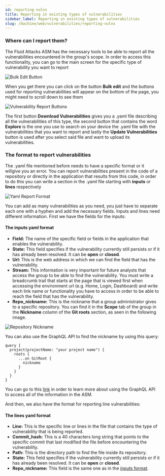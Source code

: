 ```yaml
---
id: reporting-vulns
title: Reporting in existing types of vulnerabilities
sidebar_label: Reporting in existing types of vulnerabilities
slug: /machine/web/vulnerabilities/reporting-vulns
---
```


### Where can I report them?

The Fluid Attacks ASM has the necessary tools to be able to report all the
vulnerabilities encountered in the group's scope. In order to access this
functionality, you can go to the main screen for the specific type of vulnerability
you want to report

![Bulk Edit Button](/img/web/vulnerabilities/reporting-vulns/bulkedit_highlight.png)

When you get there you can click on the button **Bulk edit** and the buttons used for
reporting vulnerabilities will appear on the bottom of the page, you might need to
scroll down to see them

![Vulnerability Report Buttons](/img/web/vulnerabilities/reporting-vulns/reportbuttons_highlight.png)

The first button **Download Vulnerabilities** gives you a .yaml file describing all
the vulnerabilities of this type, the second button that contains the word **Explore**
is the one you use to search on your device the .yaml file with the vulnerabilities
that you want to report and lastly the **Update Vulnerabilities** button is used
after you select said file and want to upload its vulnerabilities.

### The format to report vulnerabilities

The .yaml file mentioned before needs to have a specific format or it willgive you
an error. You can report vulnerabilities present in the code of a repository or
directly in the application that results from this code, in order to do this you
can write a section in the .yaml file starting with **inputs** or **lines**
respectively

![Yaml Report Format](/img/web/vulnerabilities/reporting-vulns/yaml_report_format.png)

You can add as many vulnerabilities as you need, you just have to separate each one
with a hyphen and add the necessary fields. Inputs and lines need different
information. First we have the fields for the inputs:

#### The inputs yaml format

- **Field:** The name of the specific field or fields in the application that
enables the vulnerability.
- **State:** This field specifies if the vulnerability currently still persists
or if it has already been resolved. It can be **open** or **closed**.
- **Url:** This is the web address in which we can find the field that has the
vulnerability.
- **Stream:** This information is very important for future analysts that access
the group to be able to find the vulnerability. You must write a breadcrumb trail
that starts at the page that is viewed first when accessing the environment url
(e.g. Home, Login, Dashboard) and write each link name or functionality you have
to access in order to be able to reach the field that has the vulnerability.
- **Repo_nickname:** This is the nickname that a group administrator gives to
a specific repository. You can find it in the **Scope** tab of the group
in the **Nickname** column of the **Git roots** section, as seen in the
following image.

![Repository Nickname](/img/web/vulnerabilities/reporting-vulns/reponickname_highlight.png)

You can also use the GraphQL API to find the nickname by using this query:

```
query {
  project(projectName: "your project name") {
    roots {
      ...on GitRoot {
        nickname
      }
    }
  }
}
```
You can go to this [link](/machine/api/api-token) in order to learn more about using the GraphQL API
to access all of the information in the ASM.

And then, we also have the format for reporting line vulnerabilities:

#### The lines yaml format

- **Line:** This is the specific line or lines in the file that contains the type
of vulnerability that is being reported.
- **Commit_hash:** This is a 40 characters long string that points to the specific
commit that last modified the file before encountering the vulnerability.
- **Path:** This is the directory path to find the file inside its repository.
- **State:** This field specifies if the vulnerability currently still persists
or if it has already been resolved. It can be **open** or **closed**.
- **Repo_nickname:** This field is the same one as in the
[inputs format](/machine/web/vulnerabilities/reporting-vulns#the-inputs-yaml-format).
